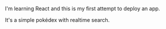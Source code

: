 I'm learning React and this is my first attempt to deploy an app.

It's a simple pokédex with realtime search.